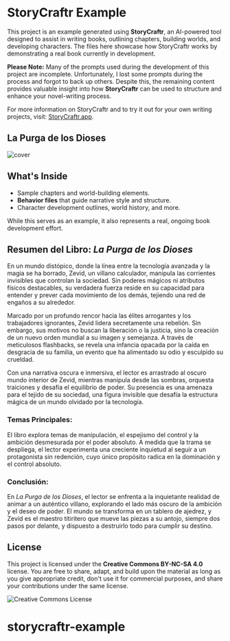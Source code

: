 # StoryCraftr Example

This project is an example generated using **StoryCraftr**, an AI-powered tool designed to assist in writing books, outlining chapters, building worlds, and developing characters. The files here showcase how StoryCraftr works by demonstrating a real book currently in development.

**Please Note:** Many of the prompts used during the development of this project are incomplete. Unfortunately, I lost some prompts during the process and forgot to back up others. Despite this, the remaining content provides valuable insight into how **StoryCraftr** can be used to structure and enhance your novel-writing process.

For more information on StoryCraftr and to try it out for your own writing projects, visit: [StoryCraftr.app](https://storycraftr.app/).

## La Purga de los Dioses

![cover](https://res.cloudinary.com/dyknhuvxt/image/upload/v1729786268/cover_pol8cu.png)

## What's Inside
- Sample chapters and world-building elements.
- **Behavior files** that guide narrative style and structure.
- Character development outlines, world history, and more.
  
While this serves as an example, it also represents a real, ongoing book development effort.

## Resumen del Libro: *La Purga de los Dioses*

En un mundo distópico, donde la línea entre la tecnología avanzada y la magia se ha borrado, Zevid, un villano calculador, manipula las corrientes invisibles que controlan la sociedad. Sin poderes mágicos ni atributos físicos destacables, su verdadera fuerza reside en su capacidad para entender y prever cada movimiento de los demás, tejiendo una red de engaños a su alrededor.

Marcado por un profundo rencor hacia las élites arrogantes y los trabajadores ignorantes, Zevid lidera secretamente una rebelión. Sin embargo, sus motivos no buscan la liberación o la justicia, sino la creación de un nuevo orden mundial a su imagen y semejanza. A través de meticulosos flashbacks, se revela una infancia opacada por la caída en desgracia de su familia, un evento que ha alimentado su odio y esculpido su crueldad.

Con una narrativa oscura e inmersiva, el lector es arrastrado al oscuro mundo interior de Zevid, mientras manipula desde las sombras, orquesta traiciones y desafía el equilibrio de poder. Su presencia es una amenaza para el tejido de su sociedad, una figura invisible que desafía la estructura mágica de un mundo olvidado por la tecnología.

### Temas Principales:

El libro explora temas de manipulación, el espejismo del control y la ambición desmesurada por el poder absoluto. A medida que la trama se despliega, el lector experimenta una creciente inquietud al seguir a un protagonista sin redención, cuyo único propósito radica en la dominación y el control absoluto.

### Conclusión:

En *La Purga de los Dioses*, el lector se enfrenta a la inquietante realidad de animar a un auténtico villano, explorando el lado más oscuro de la ambición y el deseo de poder. El mundo se transforma en un tablero de ajedrez, y Zevid es el maestro titiritero que mueve las piezas a su antojo, siempre dos pasos por delante, y dispuesto a destruirlo todo para cumplir su destino.

## License

This project is licensed under the **Creative Commons BY-NC-SA 4.0** license. You are free to share, adapt, and build upon the material as long as you give appropriate credit, don't use it for commercial purposes, and share your contributions under the same license.

![Creative Commons License](https://i.creativecommons.org/l/by-nc-sa/4.0/88x31.png)
# storycraftr-example
